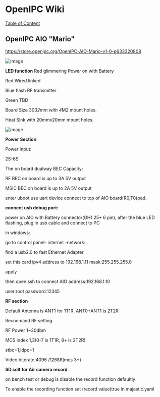 # OpenIPC Wiki
[Table of Content](../README.md)

OpenIPC AIO "Mario"
-------------------

https://store.openipc.org/OpenIPC-AIO-Mario-v1-0-p633320808

![image](https://github.com/user-attachments/assets/ad675599-61ce-4cec-a9bf-5933d907c53a)


**LED function**
Red glimmering	Power on with Battery

Red 	Wired linked

Blue flash	RF transmitter

Green	TBD

Board Size 30*32mm with 4*M2 mount holes.

Heat Sink with 20mmx20mm mount holes.

![image](https://github.com/user-attachments/assets/1c7e34c1-76a9-45ee-9caf-ffd33261e154)




**Power Section**

Power input:

2S-6S

The on board dualway BEC Capacity:

RF BEC on board is up to 3A 5V output

MSIC BEC on board is up to 2A 5V output

enter uboot use  uart device connect to top of AIO board(R0,T0)pad.


**connect usb debug port:**

power on AIO with Battery connector(GH1.25* 6 pin), after the blue LED flashing, plug in usb cable and connect to PC

in windows:

go to control panel- internet -network:

find a usb2.0 to fast Ethernet Adapter

set this card ipv4 address to 192.168.1.11 mask:255.255.255.0

apply

then open ssh to connect AIO address:192.168.1.10

user:root password:12345


**RF section**

Default Antenna is ANT1 for 1T1R, ANT0+ANT1 is 2T2R

Reconmand RF setting 
  
  RF Power 1~30dbm
  
  MCS index 1,3(0-7 is 1T1R, 8+ is 2T2R)
  
  stbc=1,ldpc=1
  
  Video biterate:4096 /12688(mcs 3+)
  
**SD solt for Air camera record**

on bench test or debug is disable the record function defaultly

To enable the recording function set (record value)true in majestic.yaml


